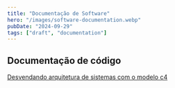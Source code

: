 ```yaml
---
title: "Documentação de Software"
hero: "/images/software-documentation.webp"
pubDate: "2024-09-29"
tags: ["draft", "documentation"]
---
```


## Documentação de código

[Desvendando arquitetura de sistemas com o modelo c4](https://www.linkedin.com/pulse/desvendando-arquitetura-de-sistemas-com-o-modelo-c4-um-de-oliveira-ayvof/)
